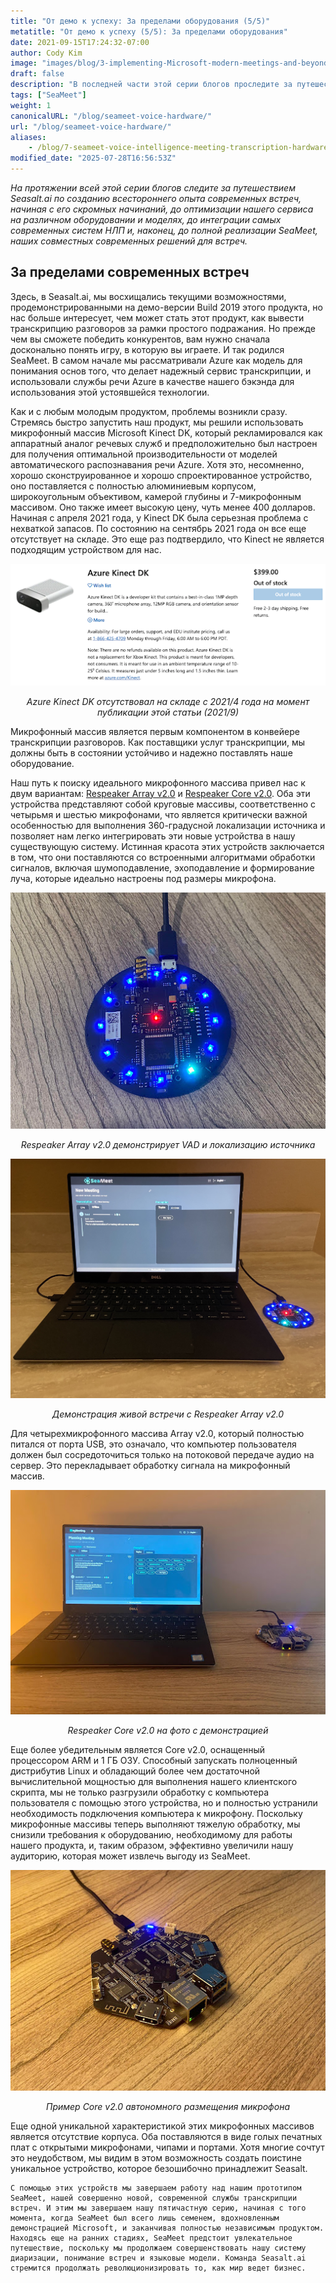 ```yaml
---
title: "От демо к успеху: За пределами оборудования (5/5)"
metatitle: "От демо к успеху (5/5): За пределами оборудования"
date: 2021-09-15T17:24:32-07:00
author: Cody Kim
image: "images/blog/3-implementing-Microsoft-modern-meetings-and-beyond/SeaMeet animation.gif"
draft: false
description: "В последней части этой серии блогов проследите за путешествием Seasalt.ai по созданию SeaMeet, наших совместных современных решений для встреч."
tags: ["SeaMeet"]
weight: 1 
canonicalURL: "/blog/seameet-voice-hardware/"
url: "/blog/seameet-voice-hardware/"
aliases:
    - /blog/7-seameet-voice-intelligence-meeting-transcription-hardware/
modified_date: "2025-07-28T16:56:53Z"
---
```


*На протяжении всей этой серии блогов следите за путешествием Seasalt.ai по созданию всестороннего опыта современных встреч, начиная с его скромных начинаний, до оптимизации нашего сервиса на различном оборудовании и моделях, до интеграции самых современных систем НЛП и, наконец, до полной реализации SeaMeet, наших совместных современных решений для встреч.*

## За пределами современных встреч

Здесь, в Seasalt.ai, мы восхищались текущими возможностями, продемонстрированными на демо-версии Build 2019 этого продукта, но нас больше интересует, чем может стать этот продукт, как вывести транскрипцию разговоров за рамки простого подражания. Но прежде чем вы сможете победить конкурентов, вам нужно сначала досконально понять игру, в которую вы играете. И так родился SeaMeet. В самом начале мы рассматривали Azure как модель для понимания основ того, что делает надежный сервис транскрипции, и использовали службы речи Azure в качестве нашего бэкэнда для использования этой устоявшейся технологии.

Как и с любым молодым продуктом, проблемы возникли сразу. Стремясь быстро запустить наш продукт, мы решили использовать микрофонный массив Microsoft Kinect DK, который рекламировался как аппаратный аналог речевых служб и предположительно был настроен для получения оптимальной производительности от моделей автоматического распознавания речи Azure. Хотя это, несомненно, хорошо сконструированное и хорошо спроектированное устройство, оно поставляется с полностью алюминиевым корпусом, широкоугольным объективом, камерой глубины и 7-микрофонным массивом. Оно также имеет высокую цену, чуть менее 400 долларов. Начиная с апреля 2021 года, у Kinect DK была серьезная проблема с нехваткой запасов. По состоянию на сентябрь 2021 года он все еще отсутствует на складе. Это еще раз подтвердило, что Kinect не является подходящим устройством для нас.

<center>
<img src="/images/blog/7-seameet-voice-intelligence-meeting-transcription-hardware/kinect_store_page.png"/>

*Azure Kinect DK отсутствовал на складе с 2021/4 года на момент публикации этой статьи (2021/9)*
</center>

Микрофонный массив является первым компонентом в конвейере транскрипции разговоров. Как поставщики услуг транскрипции, мы должны быть в состоянии устойчиво и надежно поставлять наше оборудование.

Наш путь к поиску идеального микрофонного массива привел нас к двум вариантам: [Respeaker Array v2.0](https://www.seeedstudio.com/ReSpeaker-Mic-Array-v2-0.html) и [Respeaker Core v2.0](https://www.seeedstudio.com/ReSpeaker-Core-v2-0.html). Оба эти устройства представляют собой круговые массивы, соответственно с четырьмя и шестью микрофонами, что является критически важной особенностью для выполнения 360-градусной локализации источника и позволяет нам легко интегрировать эти новые устройства в нашу существующую систему. Истинная красота этих устройств заключается в том, что они поставляются со встроенными алгоритмами обработки сигналов, включая шумоподавление, эхоподавление и формирование луча, которые идеально настроены под размеры микрофона.

<center>
<img src="/images/blog/7-seameet-voice-intelligence-meeting-transcription-hardware/respeaker_array.png" alt="Respeaker Array v2.0 демонстрирует VAD и локализацию источника"/>

*Respeaker Array v2.0 демонстрирует VAD и локализацию источника*
</center>

<center>
<img src="/images/blog/7-seameet-voice-intelligence-meeting-transcription-hardware/array_demo.jpg" alt="Демонстрация живой встречи с Respeaker Array v2.0"/>

*Демонстрация живой встречи с Respeaker Array v2.0*
</center>

Для четырехмикрофонного массива Array v2.0, который полностью питался от порта USB, это означало, что компьютер пользователя должен был сосредоточиться только на потоковой передаче аудио на сервер. Это перекладывает обработку сигнала на микрофонный массив.


<center>
<img src="/images/blog/7-seameet-voice-intelligence-meeting-transcription-hardware/core_demo.png" alt="Respeaker Core v2.0 на фото с демонстрацией"/>

*Respeaker Core v2.0 на фото с демонстрацией*
</center>

Еще более убедительным является Core v2.0, оснащенный процессором ARM и 1 ГБ ОЗУ. Способный запускать полноценный дистрибутив Linux и обладающий более чем достаточной вычислительной мощностью для выполнения нашего клиентского скрипта, мы не только разгрузили обработку с компьютера пользователя с помощью этого устройства, но и полностью устранили необходимость подключения компьютера к микрофону. Поскольку микрофонные массивы теперь выполняют тяжелую обработку, мы снизили требования к оборудованию, необходимому для работы нашего продукта, и, таким образом, эффективно увеличили нашу аудиторию, которая может извлечь выгоду из SeaMeet.

<center>
<img src="/images/blog/7-seameet-voice-intelligence-meeting-transcription-hardware/respeaker_core.png" alt="Пример Core v2.0 автономного размещения микрофона"/>

*Пример Core v2.0 автономного размещения микрофона*
</center>

Еще одной уникальной характеристикой этих микрофонных массивов является отсутствие корпуса. Оба поставляются в виде голых печатных плат с открытыми микрофонами, чипами и портами. Хотя многие сочтут это неудобством, мы видим в этом возможность создать поистине уникальное устройство, которое безошибочно принадлежит Seasalt.

    С помощью этих устройств мы завершаем работу над нашим прототипом SeaMeet, нашей совершенно новой, современной службы транскрипции встреч. И этим мы завершаем нашу пятичастную серию, начиная с того момента, когда SeaMeet был всего лишь семенем, вдохновленным демонстрацией Microsoft, и заканчивая полностью независимым продуктом. Находясь еще на ранних стадиях, SeaMeet предстоит увлекательное путешествие, поскольку мы продолжаем совершенствовать нашу систему диаризации, понимание встреч и языковые модели. Команда Seasalt.ai стремится продолжать революционизировать то, как мир ведет бизнес.
